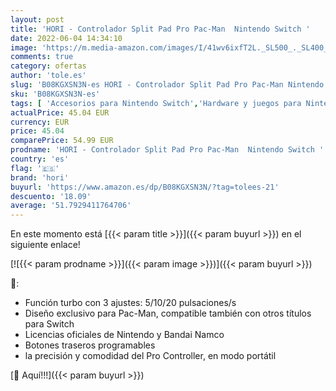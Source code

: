 ```yaml
---
layout: post
title: 'HORI - Controlador Split Pad Pro Pac-Man  Nintendo Switch '
date: 2022-06-04 14:34:10
image: 'https://m.media-amazon.com/images/I/41wv6ixfT2L._SL500_._SL400_.jpg'
comments: true
category: ofertas
author: 'tole.es'
slug: 'B08KGXSN3N-es HORI - Controlador Split Pad Pro Pac-Man Nintendo Switch'
sku: 'B08KGXSN3N-es'
tags: [ 'Accesorios para Nintendo Switch','Hardware y juegos para Nintendo Switch','Mandos para Nintendo Switch','Videojuegos','hori','nintendo','🇪🇸', ]
actualPrice: 45.04 EUR
currency: EUR
price: 45.04
comparePrice: 54.99 EUR
prodname: 'HORI - Controlador Split Pad Pro Pac-Man  Nintendo Switch '
country: 'es'
flag: '🇪🇸'
brand: 'hori'
buyurl: 'https://www.amazon.es/dp/B08KGXSN3N/?tag=tolees-21'
descuento: '18.09'
average: '51.7929411764706'
---
```


En este momento está [{{< param title >}}]({{< param buyurl >}}) en el siguiente enlace!

[![{{< param prodname >}}]({{< param image >}})]({{< param buyurl >}})

🔎:

- Función turbo con 3 ajustes: 5/10/20 pulsaciones/s
- Diseño exclusivo para Pac-Man, compatible también con otros títulos para Switch
- Licencias oficiales de Nintendo y Bandai Namco
- Botones traseros programables
- la precisión y comodidad del Pro Controller, en modo portátil

[🛒 Aquí!!!]({{< param buyurl >}})
